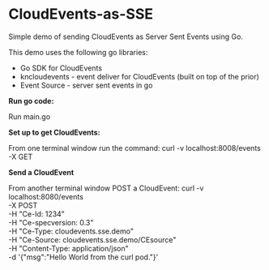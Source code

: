 # CloudEvents-as-SSE
Simple demo of sending CloudEvents as Server Sent Events using Go.

This demo uses the following go libraries:

- Go SDK for CloudEvents
- kncloudevents - event deliver for CloudEvents (built on top of the prior)
- Event Source - server sent events in go

**Run go code:**

Run main.go

**Set up to get CloudEvents:**

From one terminal window run the command:
curl -v localhost:8008/events \
-X GET

**Send a CloudEvent**

From another terminal window POST a CloudEvent: 
curl -v localhost:8080/events \
-X POST \
-H "Ce-Id: 1234" \
-H "Ce-specversion: 0.3" \
-H "Ce-Type: cloudevents.sse.demo" \
-H "Ce-Source: cloudevents.sse.demo/CEsource" \
-H "Content-Type: application/json" \
-d '{"msg":"Hello World from the curl pod."}'

